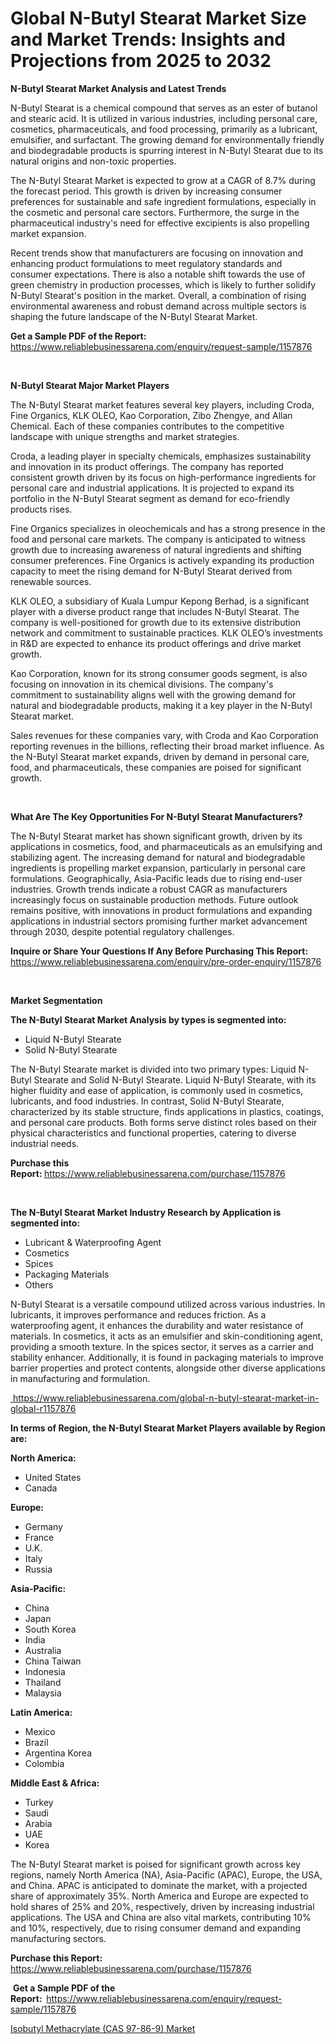 <p><h1>Global N-Butyl Stearat Market Size and Market Trends: Insights and Projections from 2025 to 2032</h1></p><p><strong>N-Butyl Stearat Market Analysis and Latest Trends</strong></p>
<p><p>N-Butyl Stearat is a chemical compound that serves as an ester of butanol and stearic acid. It is utilized in various industries, including personal care, cosmetics, pharmaceuticals, and food processing, primarily as a lubricant, emulsifier, and surfactant. The growing demand for environmentally friendly and biodegradable products is spurring interest in N-Butyl Stearat due to its natural origins and non-toxic properties.</p><p>The N-Butyl Stearat Market is expected to grow at a CAGR of 8.7% during the forecast period. This growth is driven by increasing consumer preferences for sustainable and safe ingredient formulations, especially in the cosmetic and personal care sectors. Furthermore, the surge in the pharmaceutical industry's need for effective excipients is also propelling market expansion. </p><p>Recent trends show that manufacturers are focusing on innovation and enhancing product formulations to meet regulatory standards and consumer expectations. There is also a notable shift towards the use of green chemistry in production processes, which is likely to further solidify N-Butyl Stearat's position in the market. Overall, a combination of rising environmental awareness and robust demand across multiple sectors is shaping the future landscape of the N-Butyl Stearat Market.</p></p>
<p><strong>Get a Sample PDF of the Report:&nbsp;</strong> <a href="https://www.reliablebusinessarena.com/enquiry/request-sample/1157876?utm_campaign=2120&utm_medium=2&utm_source=Github&utm_content=ia&utm_term=01022025&utm_id=n-butyl-stearat">https://www.reliablebusinessarena.com/enquiry/request-sample/1157876</a></p>
<p>&nbsp;</p>
<p><strong>N-Butyl Stearat Major Market Players</strong></p>
<p><p>The N-Butyl Stearat market features several key players, including Croda, Fine Organics, KLK OLEO, Kao Corporation, Zibo Zhengye, and Allan Chemical. Each of these companies contributes to the competitive landscape with unique strengths and market strategies.</p><p>Croda, a leading player in specialty chemicals, emphasizes sustainability and innovation in its product offerings. The company has reported consistent growth driven by its focus on high-performance ingredients for personal care and industrial applications. It is projected to expand its portfolio in the N-Butyl Stearat segment as demand for eco-friendly products rises.</p><p>Fine Organics specializes in oleochemicals and has a strong presence in the food and personal care markets. The company is anticipated to witness growth due to increasing awareness of natural ingredients and shifting consumer preferences. Fine Organics is actively expanding its production capacity to meet the rising demand for N-Butyl Stearat derived from renewable sources.</p><p>KLK OLEO, a subsidiary of Kuala Lumpur Kepong Berhad, is a significant player with a diverse product range that includes N-Butyl Stearat. The company is well-positioned for growth due to its extensive distribution network and commitment to sustainable practices. KLK OLEO’s investments in R&D are expected to enhance its product offerings and drive market growth.</p><p>Kao Corporation, known for its strong consumer goods segment, is also focusing on innovation in its chemical divisions. The company's commitment to sustainability aligns well with the growing demand for natural and biodegradable products, making it a key player in the N-Butyl Stearat market.</p><p>Sales revenues for these companies vary, with Croda and Kao Corporation reporting revenues in the billions, reflecting their broad market influence. As the N-Butyl Stearat market expands, driven by demand in personal care, food, and pharmaceuticals, these companies are poised for significant growth.</p></p>
<p>&nbsp;</p>
<p><strong>What Are The Key Opportunities For N-Butyl Stearat Manufacturers?</strong></p>
<p><p>The N-Butyl Stearat market has shown significant growth, driven by its applications in cosmetics, food, and pharmaceuticals as an emulsifying and stabilizing agent. The increasing demand for natural and biodegradable ingredients is propelling market expansion, particularly in personal care formulations. Geographically, Asia-Pacific leads due to rising end-user industries. Growth trends indicate a robust CAGR as manufacturers increasingly focus on sustainable production methods. Future outlook remains positive, with innovations in product formulations and expanding applications in industrial sectors promising further market advancement through 2030, despite potential regulatory challenges.</p></p>
<p><strong>Inquire or Share Your Questions If Any Before Purchasing This Report:</strong> <a href="https://www.reliablebusinessarena.com/enquiry/pre-order-enquiry/1157876?utm_campaign=2120&utm_medium=2&utm_source=Github&utm_content=ia&utm_term=01022025&utm_id=n-butyl-stearat">https://www.reliablebusinessarena.com/enquiry/pre-order-enquiry/1157876</a></p>
<p>&nbsp;</p>
<p><strong>Market Segmentation</strong></p>
<p><strong>The N-Butyl Stearat Market Analysis by types is segmented into:</strong></p>
<p><ul><li>Liquid N-Butyl Stearate</li><li>Solid N-Butyl Stearate</li></ul></p>
<p><p>The N-Butyl Stearate market is divided into two primary types: Liquid N-Butyl Stearate and Solid N-Butyl Stearate. Liquid N-Butyl Stearate, with its higher fluidity and ease of application, is commonly used in cosmetics, lubricants, and food industries. In contrast, Solid N-Butyl Stearate, characterized by its stable structure, finds applications in plastics, coatings, and personal care products. Both forms serve distinct roles based on their physical characteristics and functional properties, catering to diverse industrial needs.</p></p>
<p><strong>Purchase this Report:&nbsp;</strong><a href="https://www.reliablebusinessarena.com/purchase/1157876?utm_campaign=2120&utm_medium=2&utm_source=Github&utm_content=ia&utm_term=01022025&utm_id=n-butyl-stearat">https://www.reliablebusinessarena.com/purchase/1157876</a></p>
<p>&nbsp;</p>
<p><strong>The N-Butyl Stearat Market Industry Research by Application is segmented into:</strong></p>
<p><ul><li>Lubricant & Waterproofing Agent</li><li>Cosmetics</li><li>Spices</li><li>Packaging Materials</li><li>Others</li></ul></p>
<p><p>N-Butyl Stearat is a versatile compound utilized across various industries. In lubricants, it improves performance and reduces friction. As a waterproofing agent, it enhances the durability and water resistance of materials. In cosmetics, it acts as an emulsifier and skin-conditioning agent, providing a smooth texture. In the spices sector, it serves as a carrier and stability enhancer. Additionally, it is found in packaging materials to improve barrier properties and protect contents, alongside other diverse applications in manufacturing and formulation.</p></p>
<p><a href="https://www.reliablebusinessarena.com/global-n-butyl-stearat-market-in-global-r1157876?utm_campaign=2120&utm_medium=2&utm_source=Github&utm_content=ia&utm_term=01022025&utm_id=n-butyl-stearat">&nbsp;https://www.reliablebusinessarena.com/global-n-butyl-stearat-market-in-global-r1157876</a></p>
<p><strong>In terms of Region, the N-Butyl Stearat Market Players available by Region are:</strong></p>
<p>
    <p> <strong> North America: </strong>
        <ul>
            <li>United States</li>
            <li>Canada</li>
        </ul>
        </p> 
    <p> <strong> Europe: </strong>
        <ul>
            <li>Germany</li>
            <li>France</li>
            <li>U.K.</li>
            <li>Italy</li>
            <li>Russia</li>
        </ul>
        </p> 
    <p> <strong> Asia-Pacific: </strong>
        <ul>
            <li>China</li>
            <li>Japan</li>
            <li>South Korea</li>
            <li>India</li>
            <li>Australia</li>
            <li>China Taiwan</li>
            <li>Indonesia</li>
            <li>Thailand</li>
            <li>Malaysia</li>
        </ul>
        </p> 
    <p> <strong> Latin America: </strong>
        <ul>
            <li>Mexico</li>
            <li>Brazil</li>
            <li>Argentina Korea</li>
            <li>Colombia</li>
        </ul>
        </p> 
    <p> <strong> Middle East & Africa: </strong>
        <ul>
            <li>Turkey</li>
            <li>Saudi</li>
            <li>Arabia</li>
            <li>UAE</li>
            <li>Korea</li>
        </ul>
    </p>
    </p>
<p><p>The N-Butyl Stearat market is poised for significant growth across key regions, namely North America (NA), Asia-Pacific (APAC), Europe, the USA, and China. APAC is anticipated to dominate the market, with a projected share of approximately 35%. North America and Europe are expected to hold shares of 25% and 20%, respectively, driven by increasing industrial applications. The USA and China are also vital markets, contributing 10% and 10%, respectively, due to rising consumer demand and expanding manufacturing sectors.</p></p>
<p><strong>Purchase this Report: </strong><a href="https://www.reliablebusinessarena.com/purchase/1157876?utm_campaign=2120&utm_medium=2&utm_source=Github&utm_content=ia&utm_term=01022025&utm_id=n-butyl-stearat">https://www.reliablebusinessarena.com/purchase/1157876</a></p>
<p>&nbsp;<strong>Get a Sample PDF of the Report:&nbsp;&nbsp;</strong><a href="https://www.reliablebusinessarena.com/enquiry/request-sample/1157876?utm_campaign=2120&utm_medium=2&utm_source=Github&utm_content=ia&utm_term=01022025&utm_id=n-butyl-stearat">https://www.reliablebusinessarena.com/enquiry/request-sample/1157876</a></p>
<p><strong></strong></p>
<p><p><a href="https://github.com/FlorianWolf90/Market-Research-Report-List-1/blob/main/isobutyl-methacrylate-cas-97-86-9-market.md?utm_campaign=2120&utm_medium=2&utm_source=Github&utm_content=ia&utm_term=01022025&utm_id=n-butyl-stearat">Isobutyl Methacrylate (CAS 97-86-9) Market</a></p></p>